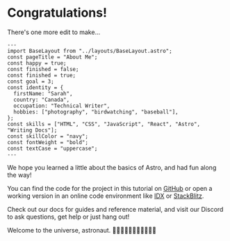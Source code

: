 # Congratulations!

There's one more edit to make...

```astro title="src/pages/about.astro" del={5} ins={6}
---
import BaseLayout from "../layouts/BaseLayout.astro";
const pageTitle = "About Me";
const happy = true;
const finished = false;
const finished = true;
const goal = 3;
const identity = {
  firstName: "Sarah",
  country: "Canada",
  occupation: "Technical Writer",
  hobbies: ["photography", "birdwatching", "baseball"],
};
const skills = ["HTML", "CSS", "JavaScript", "React", "Astro", "Writing Docs"];
const skillColor = "navy";
const fontWeight = "bold";
const textCase = "uppercase";
---
```

We hope you learned a little about the basics of Astro, and had fun along the way!

You can find the code for the project in this tutorial on [GitHub](https://github.com/withastro/blog-tutorial-demo/tree/complete) or open a working version in an online code environment like [IDX](https://idx.google.com/import?url=https:%2F%2Fgithub.com%2Fwithastro%2Fblog-tutorial-demo%2F) or
[StackBlitz](https://stackblitz.com/github/withastro/blog-tutorial-demo/tree/complete?file=src/pages/index.astro).

Check out our docs for guides and reference material, and visit our Discord to ask questions, get help or just hang out!

Welcome to the universe, astronaut. 👩🏼‍🚀👨🏿‍🚀🧑‍🚀👩🏾‍🚀
